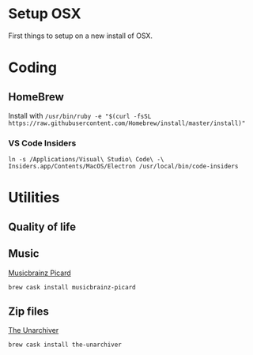 # Setup OSX
First things to setup on a new install of OSX.

# Coding

## HomeBrew

Install with
`/usr/bin/ruby -e "$(curl -fsSL https://raw.githubusercontent.com/Homebrew/install/master/install)"`

### VS Code Insiders

`ln -s /Applications/Visual\ Studio\ Code\ -\ Insiders.app/Contents/MacOS/Electron /usr/local/bin/code-insiders`

# Utilities

## Quality of life

## Music

[Musicbrainz Picard](https://picard.musicbrainz.org/)

`brew cask install musicbrainz-picard`

## Zip files
[The Unarchiver](https://theunarchiver.com/)

`brew cask install the-unarchiver`
